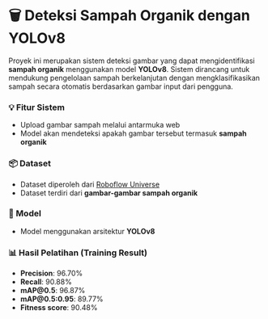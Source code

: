 # 🗑️ Deteksi Sampah Organik dengan YOLOv8

Proyek ini merupakan sistem deteksi gambar yang dapat mengidentifikasi **sampah organik** menggunakan model **YOLOv8**. Sistem dirancang untuk mendukung pengelolaan sampah berkelanjutan dengan mengklasifikasikan sampah secara otomatis berdasarkan gambar input dari pengguna.

### 💡 Fitur Sistem

* Upload gambar sampah melalui antarmuka web
* Model akan mendeteksi apakah gambar tersebut termasuk **sampah organik**

### 📦 Dataset

* Dataset diperoleh dari [Roboflow Universe](https://universe.roboflow.com/)
* Dataset terdiri dari **gambar-gambar sampah organik**

### 🧠 Model

* Model menggunakan arsitektur **YOLOv8**

### 📊 Hasil Pelatihan (Training Result)

* **Precision**: 96.70%
* **Recall**: 90.88%
* **mAP\@0.5**: 96.87%
* **mAP\@0.5:0.95**: 89.77%
* **Fitness score**: 90.48%

